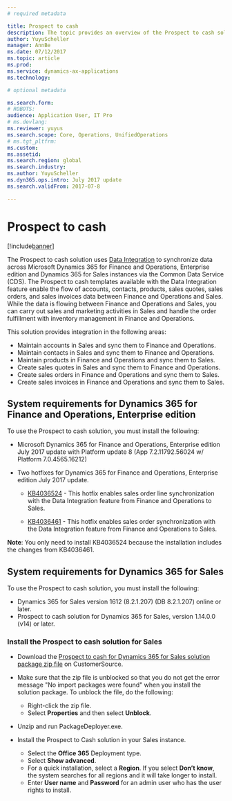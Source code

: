 ```yaml
---
# required metadata

title: Prospect to cash   
description: The topic provides an overview of the Prospect to cash solution between Dynamics 365 for Finance and Operations, Enterprise edition and Dynamics 365 for Sales. 
author: YuyuScheller
manager: AnnBe
ms.date: 07/12/2017
ms.topic: article
ms.prod: 
ms.service: dynamics-ax-applications
ms.technology: 

# optional metadata

ms.search.form: 
# ROBOTS: 
audience: Application User, IT Pro
# ms.devlang: 
ms.reviewer: yuyus
ms.search.scope: Core, Operations, UnifiedOperations
# ms.tgt_pltfrm: 
ms.custom: 
ms.assetid: 
ms.search.region: global
ms.search.industry: 
ms.author: YuyuScheller
ms.dyn365.ops.intro: July 2017 update 
ms.search.validFrom: 2017-07-8

---
```


# Prospect to cash  

[!include[banner](../includes/banner.md)]

The Prospect to cash solution uses [Data Integration](https://docs.microsoft.com/en-us/common-data-service/entity-reference/dynamics-365-integration) to synchronize data across Microsoft Dynamics 365 for Finance and Operations, Enterprise edition and Dynamics 365 for Sales instances via the Common Data Service (CDS). The Prospect to cash templates available with the Data Integration feature enable the flow of accounts, contacts, products, sales quotes, sales orders, and sales invoices data between Finance and Operations and Sales. While the data is flowing between Finance and Operations and Sales, you can carry out sales and marketing activities in Sales and handle the order fulfillment with inventory management in Finance and Operations. 

This solution provides integration in the following areas: 

-   Maintain accounts in Sales and sync them to Finance and Operations.
-   Maintain contacts in Sales and sync them to Finance and Operations.
-   Maintain products in Finance and Operations and sync them to Sales.
- 	Create sales quotes in Sales and sync them to Finance and Operations.
-   Create sales orders in Finance and Operations and sync them to Sales.
-   Create sales invoices in Finance and Operations and sync them to Sales.

## System requirements for Dynamics 365 for Finance and Operations, Enterprise edition

To use the Prospect to cash solution, you must install the following:

- Microsoft Dynamics 365 for Finance and Operations, Enterprise edition July 2017 update with Platform update 8 (App 7.2.11792.56024 w/ Platform 7.0.4565.16212)

- Two hotfixes for Dynamics 365 for Finance and Operations, Enterprise edition July 2017 update.

    -  [KB4036524](https://fix.lcs.dynamics.com/Issue/Resolved?kb=4036524&bugId=3847504&qc=e2fcfae08b1a5d5ce9f53f330e8c212b0636c375368ff7d8d9b5ec6701523ad2) - This hotfix enables sales order line synchronization with the Data Integration feature from Finance and Operations to Sales.
        
    -  [KB4036461](https://fix.lcs.dynamics.com/Issue/Resolved?kb=4036461&bugId=3847029&qc=e2fcfae08b1a5d5ce9f53f330e8c212b0636c375368ff7d8d9b5ec6701523ad2) - This hotfix enables sales order synchronization with the Data Integration feature from Finance and Operations to Sales.
    
**Note**: You only need to install KB4036524 because the installation includes the changes from KB4036461.
 
## System requirements for Dynamics 365 for Sales

To use the Prospect to cash solution, you must install the following:

- Dynamics 365 for Sales version 1612 (8.2.1.207) (DB 8.2.1.207) online or later.
- Prospect to cash solution for Dynamics 365 for Sales, version 1.14.0.0 (v14) or later.

### Install the Prospect to cash solution for Sales

- Download the [Prospect to cash for Dynamics 365 for Sales solution package zip file](https://mbs.microsoft.com/customersource/Global/365Enterprise/downloads/product-releases/MD365FNOPENTProspectToCash) on CustomerSource.

- Make sure that the zip file is unblocked so that you do not get the error message "No import packages were found" when you install the solution package. To unblock the file, do the following:

    -  Right-click the zip file.
    -  Select **Properties** and then select **Unblock**. 

- Unzip and run PackageDeployer.exe.

- Install the Prospect to Cash solution in your Sales instance.

    - Select the **Office 365** Deployment type.
    - Select **Show advanced**.
    - For a quick installation, select a **Region**. If you select **Don’t know**, the system searches for all regions and it will take longer to install.
    - Enter **User name** and **Password** for an admin user who has the user rights to install.
